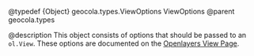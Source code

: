 @typedef {Object} geocola.types.ViewOptions ViewOptions
@parent geocola.types

@description
This object consists of options that should be passed to an `ol.View`. These options are documented on the [Openlayers View Page](http://openlayers.org/en/master/apidoc/ol.View.html).
